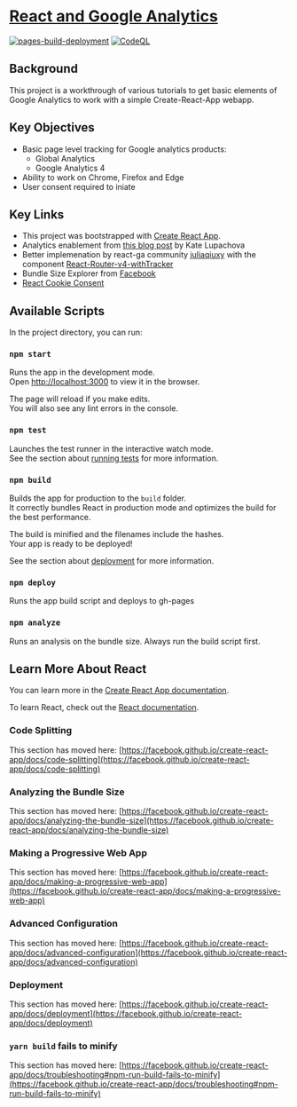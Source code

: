 # [React and Google Analytics](https://thisnamewasnottaken.github.io/google-analytics-and-react/)
[![pages-build-deployment](https://github.com/thisnamewasnottaken/google-analytics-and-react/actions/workflows/pages/pages-build-deployment/badge.svg?branch=gh-pages)](https://github.com/thisnamewasnottaken/google-analytics-and-react/actions/workflows/pages/pages-build-deployment)
[![CodeQL](https://github.com/thisnamewasnottaken/google-analytics-and-react/actions/workflows/codeql-analysis.yml/badge.svg)](https://github.com/thisnamewasnottaken/google-analytics-and-react/actions/workflows/codeql-analysis.yml)

## Background
This project is a workthrough of various tutorials to get basic elements of Google Analytics to work with a simple Create-React-App webapp.

## Key Objectives
* Basic page level tracking for Google analytics products:
  * Global Analytics
  * Google Analytics 4
* Ability to work on Chrome, Firefox and Edge
* User consent required to iniate

## Key Links
* This project was bootstrapped with [Create React App](https://github.com/facebook/create-react-app).
* Analytics enablement from [this blog post](https://dev.to/ramonak/react-enable-google-analytics-after-a-user-grants-consent-5bg3) by Kate Lupachova
* Better implemenation by react-ga community [juliaqiuxy](https://github.com/juliaqiuxy) with the component [React-Router-v4-withTracker](https://github.com/react-ga/react-ga/wiki/React-Router-v4-withTracker) 
* Bundle Size Explorer from [Facebook](https://create-react-app.dev/docs/analyzing-the-bundle-size/)
* [React Cookie Consent](https://github.com/Mastermindzh/react-cookie-consent)

## Available Scripts

In the project directory, you can run:

### `npm start`

Runs the app in the development mode.\
Open [http://localhost:3000](http://localhost:3000) to view it in the browser.

The page will reload if you make edits.\
You will also see any lint errors in the console.

### `npm test`

Launches the test runner in the interactive watch mode.\
See the section about [running tests](https://facebook.github.io/create-react-app/docs/running-tests) for more information.

### `npm build`

Builds the app for production to the `build` folder.\
It correctly bundles React in production mode and optimizes the build for the best performance.

The build is minified and the filenames include the hashes.\
Your app is ready to be deployed!

See the section about [deployment](https://facebook.github.io/create-react-app/docs/deployment) for more information.

### `npm deploy`

Runs the app build script and deploys to gh-pages

### `npm analyze` 

Runs an analysis on the bundle size.
Always run the build script first.

## Learn More About React

You can learn more in the [Create React App documentation](https://facebook.github.io/create-react-app/docs/getting-started).

To learn React, check out the [React documentation](https://reactjs.org/).

### Code Splitting

This section has moved here: [https://facebook.github.io/create-react-app/docs/code-splitting](https://facebook.github.io/create-react-app/docs/code-splitting)

### Analyzing the Bundle Size

This section has moved here: [https://facebook.github.io/create-react-app/docs/analyzing-the-bundle-size](https://facebook.github.io/create-react-app/docs/analyzing-the-bundle-size)

### Making a Progressive Web App

This section has moved here: [https://facebook.github.io/create-react-app/docs/making-a-progressive-web-app](https://facebook.github.io/create-react-app/docs/making-a-progressive-web-app)

### Advanced Configuration

This section has moved here: [https://facebook.github.io/create-react-app/docs/advanced-configuration](https://facebook.github.io/create-react-app/docs/advanced-configuration)

### Deployment

This section has moved here: [https://facebook.github.io/create-react-app/docs/deployment](https://facebook.github.io/create-react-app/docs/deployment)

### `yarn build` fails to minify

This section has moved here: [https://facebook.github.io/create-react-app/docs/troubleshooting#npm-run-build-fails-to-minify](https://facebook.github.io/create-react-app/docs/troubleshooting#npm-run-build-fails-to-minify)

